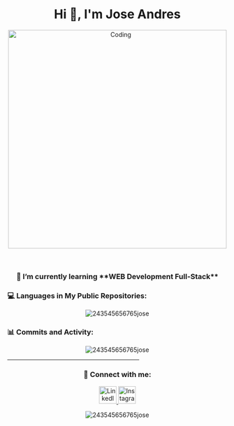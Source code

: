 <h1 align="center">Hi 👋, I'm Jose Andres</h1>

<p align="center">
    <img alt="Coding" width="500" src="file:///C:/Users/josea/Downloads/DALL%C2%B7E%202024-12-12%2010.11.06%20-%20An%20animated%20pirate%20cowboy%20programmer%20with%20a%20fun%20and%20cartoonish%20style.%20He%20wears%20a%20cowboy%20hat,%20eye%20patch,%20pirate%20coat,%20and%20rugged%20boots.%20He%20is%20energetic.webp">
</p>

<br>

<h3 align="center">🌱 I’m currently learning **WEB Development Full-Stack**</h3>

<h3 align="left">💻 Languages in My Public Repositories:</h3>
<p align="center">
    <!-- Dynamic GitHub Stats showing top languages used based on public repositories -->
    <img src="https://github-readme-stats.vercel.app/api/top-langs?username=243545656765jose&show_icons=true&theme=radical&locale=en&layout=compact" alt="243545656765jose" />
</p>

<h3 align="left">📊 Commits and Activity:</h3>
<p align="center">
    <!-- GitHub stats showing total commits made in public repositories -->
    <img src="https://github-readme-stats.vercel.app/api?username=243545656765jose&show_icons=true&theme=radical&locale=en&hide=prs&count_private=true" alt="243545656765jose" />
</p>

<hr width="60%" >

<h3 align="center">🔗 Connect with me:</h3>
<p align="center">
    <a href="https://www.linkedin.com/in/jose-andres-acu%C3%B1a-rodriguez?lipi=urn%3Ali%3Apage%3Ad_flagship3_profile_view_base_contact_details%3B79bN66aASReQcpWXRTP%2BjQ%3D%3D" target="blank">
        <img src="https://raw.githubusercontent.com/rahuldkjain/github-profile-readme-generator/master/src/images/icons/Social/linked-in-alt.svg" alt="LinkedIn" height="40" width="40" />
    </a>
    <a href="https://www.instagram.com/j_20ra/profilecard/?igsh=MXJvM2V0aWF6ZWV2Yg==" target="blank">
        <img src="https://raw.githubusercontent.com/rahuldkjain/github-profile-readme-generator/master/src/images/icons/Social/instagram.svg" alt="Instagram" height="40" width="40" />
    </a>
</p>

<p align="center"> 
    <img src="https://komarev.com/ghpvc/?username=243545656765jose&label=Profile%20views&color=0e75b6&style=flat" alt="243545656765jose" />
</p>
